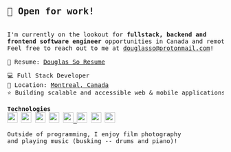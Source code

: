 <pre>
<h2>👀 Open for work!</h2>
I'm currently on the lookout for <b>fullstack, backend and 
frontend software engineer</b> opportunities in Canada and remote. 
Feel free to reach out to me at <a href="mailto:douglasso@protonmail.com">douglasso@protonmail.com</a>! 

📕 Resume: <a href="https://github.com/sodouglas/sodouglas/raw/main/Douglas%20So%20Resume.pdf">Douglas So Resume</a> 
</pre>

<pre>
💻 Full Stack Developer
📌 Location: <a href="https://www.google.com/maps/place/Montreal/">Montreal, Canada</a>
⭐ Building scalable and accessible web & mobile applications

<strong>Technologies</strong>
<a href="https://www.python.org/"><img src="https://github.com/duplxey/duplxey/blob/main/assets/technologies/python.png?raw=true" width="24" height="24"></a> <a href="https://www.djangoproject.com/"><img src="https://github.com/duplxey/duplxey/blob/main/assets/technologies/django.png?raw=true" width="24" height="24"></a> <a href="https://www.typescriptlang.org/"><img src="https://github.com/duplxey/duplxey/blob/main/assets/technologies/typescript.png?raw=true" width="24" height="24"></a> <a href="https://reactjs.org/"><img src="https://github.com/duplxey/duplxey/blob/main/assets/technologies/react.png?raw=true" width="24" height="24"></a> <a href="https://nextjs.org/"><img src="https://github.com/duplxey/duplxey/blob/main/assets/technologies/nextjs.png?raw=true" width="24" height="24"> <a href="https://www.postgresql.org/"><img src="https://github.com/duplxey/duplxey/blob/main/assets/technologies/postgresql.png?raw=true" width="24" height="24"></a> <a href="https://www.docker.com/"><img src="https://github.com/duplxey/duplxey/blob/main/assets/technologies/docker.png?raw=true" width="24" height="24"></a> <a href="https://aws.amazon.com/"><img src="https://github.com/duplxey/duplxey/blob/main/assets/technologies/aws.png?raw=true" width="24" height="24"></a>

Outside of programming, I enjoy film photography
and playing music (busking -- drums and piano)!
</pre>
<!--
**sodouglas/sodouglas** is a ✨ _special_ ✨ repository because its `README.md` (this file) appears on your GitHub profile.

Here are some ideas to get you started:

- 🔭 I’m currently working on ...
- 🌱 I’m currently learning ...
- 👯 I’m looking to collaborate on ...
- 🤔 I’m looking for help with ...
- 💬 Ask me about ...
- 📫 How to reach me: ...
- 😄 Pronouns: ...
- ⚡ Fun fact: ...

Inspiration: https://raw.githubusercontent.com/duplxey/duplxey/main/README.md

-->
